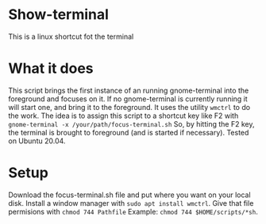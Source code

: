 # Show-terminal

This is a linux shortcut fot the terminal

# What it does

This script brings the first instance of an running gnome-terminal into the foreground and focuses on it.
If no gnome-terminal is currently running it will start one, and bring it to the foreground.
It uses the utility `wmctrl` to do the work.
The idea is to assign this script to a shortcut key like F2 with `gnome-terminal -x /your/path/focus-terminal.sh`
So, by hitting the F2 key, the terminal is brought to foreground (and is started if necessary).
Tested on Ubuntu 20.04.

# Setup
Download the focus-terminal.sh file and put where you want on your local disk.
Install a window manager with `sudo apt install wmctrl`.
Give that file permisions with `chmod 744 Pathfile` Example: `chmod 744 $HOME/scripts/*sh`.


